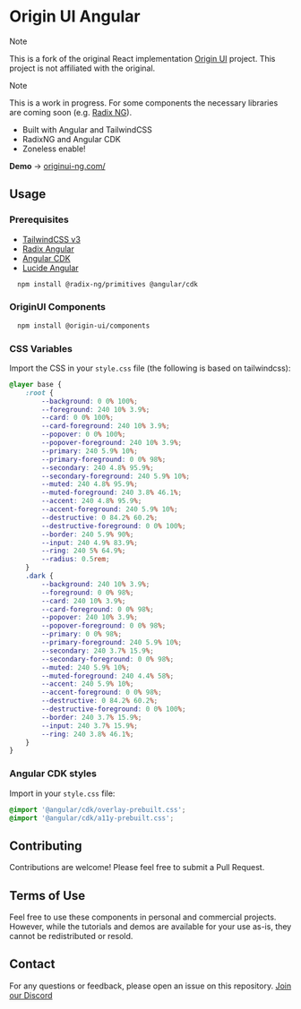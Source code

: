 # Origin UI Angular

> [!NOTE]
> This is a fork of the original React implementation [Origin UI](https://originui.com/) project. This project is not affiliated with the original.

> [!NOTE]
> This is a work in progress. For some components the necessary libraries are coming soon (e.g. [Radix NG](https://www.radix-ng.com/primitives/overview/introduction)).

- Built with Angular and TailwindCSS
- RadixNG and Angular CDK
- Zoneless enable!

**Demo** → [originui-ng.com/](https://originui-ng.com/)

## Usage

### Prerequisites

- [TailwindCSS v3](https://v3.tailwindcss.com/)
- [Radix Angular](https://radix-ng.com)
- [Angular CDK](https://material.angular.io/cdk/categories)
- [Lucide Angular](https://lucide.dev/guide/packages/lucide-angular)

```bash
  npm install @radix-ng/primitives @angular/cdk
```

### OriginUI Components

```bash
  npm install @origin-ui/components
```

### CSS Variables
Import the CSS in your `style.css` file (the following is based on tailwindcss):

```css
@layer base {
    :root {
        --background: 0 0% 100%;
        --foreground: 240 10% 3.9%;
        --card: 0 0% 100%;
        --card-foreground: 240 10% 3.9%;
        --popover: 0 0% 100%;
        --popover-foreground: 240 10% 3.9%;
        --primary: 240 5.9% 10%;
        --primary-foreground: 0 0% 98%;
        --secondary: 240 4.8% 95.9%;
        --secondary-foreground: 240 5.9% 10%;
        --muted: 240 4.8% 95.9%;
        --muted-foreground: 240 3.8% 46.1%;
        --accent: 240 4.8% 95.9%;
        --accent-foreground: 240 5.9% 10%;
        --destructive: 0 84.2% 60.2%;
        --destructive-foreground: 0 0% 100%;
        --border: 240 5.9% 90%;
        --input: 240 4.9% 83.9%;
        --ring: 240 5% 64.9%;
        --radius: 0.5rem;
    }
    .dark {
        --background: 240 10% 3.9%;
        --foreground: 0 0% 98%;
        --card: 240 10% 3.9%;
        --card-foreground: 0 0% 98%;
        --popover: 240 10% 3.9%;
        --popover-foreground: 0 0% 98%;
        --primary: 0 0% 98%;
        --primary-foreground: 240 5.9% 10%;
        --secondary: 240 3.7% 15.9%;
        --secondary-foreground: 0 0% 98%;
        --muted: 240 5.9% 10%;
        --muted-foreground: 240 4.4% 58%;
        --accent: 240 5.9% 10%;
        --accent-foreground: 0 0% 98%;
        --destructive: 0 84.2% 60.2%;
        --destructive-foreground: 0 0% 100%;
        --border: 240 3.7% 15.9%;
        --input: 240 3.7% 15.9%;
        --ring: 240 3.8% 46.1%;
    }
}
```

### Angular CDK styles
Import in your `style.css` file:

```css
@import '@angular/cdk/overlay-prebuilt.css';
@import '@angular/cdk/a11y-prebuilt.css';
```

## Contributing

Contributions are welcome! Please feel free to submit a Pull Request.

## Terms of Use

Feel free to use these components in personal and commercial projects. However, while the tutorials and demos are available for your use as-is, they cannot be redistributed or resold.

## Contact

For any questions or feedback, please open an issue on this repository.
[Join our Discord](https://discord.gg/NaJb2XRWX9)
